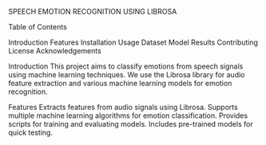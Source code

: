 SPEECH EMOTION RECOGNITION USING LIBROSA
 

Table of Contents

Introduction
Features
Installation
Usage
Dataset
Model
Results
Contributing
License
Acknowledgements


Introduction
This project aims to classify emotions from speech signals using machine learning techniques. We use the Librosa library for audio feature extraction and various machine learning models for emotion recognition.

Features
Extracts features from audio signals using Librosa.
Supports multiple machine learning algorithms for emotion classification.
Provides scripts for training and evaluating models.
Includes pre-trained models for quick testing.
